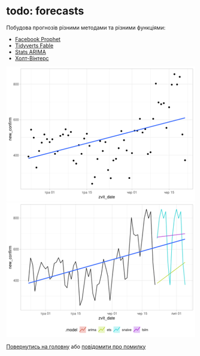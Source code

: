 
todo: forecasts
===============

Побудова прогнозів різними методами та різними функціями:

-   [Facebook Prophet](forecast_prophet.html)
-   [Tidyverts Fable](forecast_fable.html)
-   [Stats ARIMA](forecast_arima.html)
-   [Холт-Вінтерс](forecast_hw.html)

<img src="fig_forecast/unnamed-chunk-3-1.png" width="672" />

<img src="fig_forecast/unnamed-chunk-5-1.png" width="672" />

[Повернутись на головну](index.html) або [повідомити про помилку](https://github.com/vityok/covid19_ua/issues)
